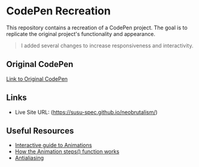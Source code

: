 # CodePen Recreation

This repository contains a recreation of a CodePen project. The goal is to replicate the original project's functionality and appearance. 
> I added several changes to increase responsiveness and interactivity. 

## Original CodePen

[Link to Original CodePen](https://codepen.io/grimfand/pen/BaMYLmO)

## Links
- Live Site URL: (https://susu-spec.github.io/neobrutalism/)

## Useful Resources
- [Interactive guide to Animations](https://www.joshwcomeau.com/animation/css-transitions/)
- [How the Animation steps() function works](https://jsfiddle.net/simurai/CGmCe/)
- [Antialiasing](https://web.dev/articles/antialiasing-101) 

